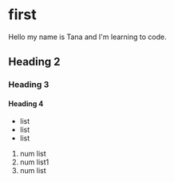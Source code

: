 # first

Hello my name is Tana and I'm learning to code.

## Heading 2

### Heading 3

#### Heading 4

- list
- list
- list

1. num list
1. num list1
1. num list
